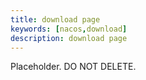 ```yaml
---
title: download page
keywords: [nacos,download]
description: download page
---
```


Placeholder. DO NOT DELETE.
